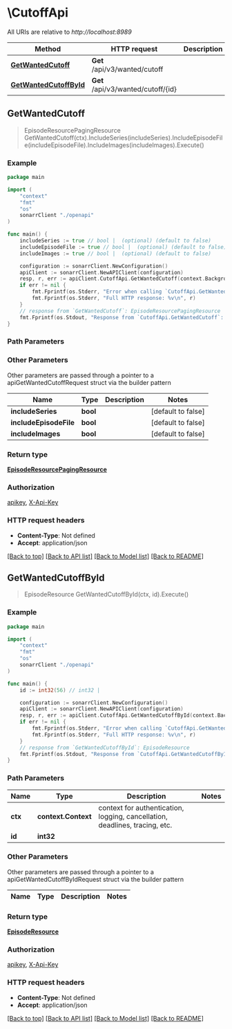 # \CutoffApi

All URIs are relative to *http://localhost:8989*

Method | HTTP request | Description
------------- | ------------- | -------------
[**GetWantedCutoff**](CutoffApi.md#GetWantedCutoff) | **Get** /api/v3/wanted/cutoff | 
[**GetWantedCutoffById**](CutoffApi.md#GetWantedCutoffById) | **Get** /api/v3/wanted/cutoff/{id} | 



## GetWantedCutoff

> EpisodeResourcePagingResource GetWantedCutoff(ctx).IncludeSeries(includeSeries).IncludeEpisodeFile(includeEpisodeFile).IncludeImages(includeImages).Execute()



### Example

```go
package main

import (
    "context"
    "fmt"
    "os"
    sonarrClient "./openapi"
)

func main() {
    includeSeries := true // bool |  (optional) (default to false)
    includeEpisodeFile := true // bool |  (optional) (default to false)
    includeImages := true // bool |  (optional) (default to false)

    configuration := sonarrClient.NewConfiguration()
    apiClient := sonarrClient.NewAPIClient(configuration)
    resp, r, err := apiClient.CutoffApi.GetWantedCutoff(context.Background()).IncludeSeries(includeSeries).IncludeEpisodeFile(includeEpisodeFile).IncludeImages(includeImages).Execute()
    if err != nil {
        fmt.Fprintf(os.Stderr, "Error when calling `CutoffApi.GetWantedCutoff``: %v\n", err)
        fmt.Fprintf(os.Stderr, "Full HTTP response: %v\n", r)
    }
    // response from `GetWantedCutoff`: EpisodeResourcePagingResource
    fmt.Fprintf(os.Stdout, "Response from `CutoffApi.GetWantedCutoff`: %v\n", resp)
}
```

### Path Parameters



### Other Parameters

Other parameters are passed through a pointer to a apiGetWantedCutoffRequest struct via the builder pattern


Name | Type | Description  | Notes
------------- | ------------- | ------------- | -------------
 **includeSeries** | **bool** |  | [default to false]
 **includeEpisodeFile** | **bool** |  | [default to false]
 **includeImages** | **bool** |  | [default to false]

### Return type

[**EpisodeResourcePagingResource**](EpisodeResourcePagingResource.md)

### Authorization

[apikey](../README.md#apikey), [X-Api-Key](../README.md#X-Api-Key)

### HTTP request headers

- **Content-Type**: Not defined
- **Accept**: application/json

[[Back to top]](#) [[Back to API list]](../README.md#documentation-for-api-endpoints)
[[Back to Model list]](../README.md#documentation-for-models)
[[Back to README]](../README.md)


## GetWantedCutoffById

> EpisodeResource GetWantedCutoffById(ctx, id).Execute()



### Example

```go
package main

import (
    "context"
    "fmt"
    "os"
    sonarrClient "./openapi"
)

func main() {
    id := int32(56) // int32 | 

    configuration := sonarrClient.NewConfiguration()
    apiClient := sonarrClient.NewAPIClient(configuration)
    resp, r, err := apiClient.CutoffApi.GetWantedCutoffById(context.Background(), id).Execute()
    if err != nil {
        fmt.Fprintf(os.Stderr, "Error when calling `CutoffApi.GetWantedCutoffById``: %v\n", err)
        fmt.Fprintf(os.Stderr, "Full HTTP response: %v\n", r)
    }
    // response from `GetWantedCutoffById`: EpisodeResource
    fmt.Fprintf(os.Stdout, "Response from `CutoffApi.GetWantedCutoffById`: %v\n", resp)
}
```

### Path Parameters


Name | Type | Description  | Notes
------------- | ------------- | ------------- | -------------
**ctx** | **context.Context** | context for authentication, logging, cancellation, deadlines, tracing, etc.
**id** | **int32** |  | 

### Other Parameters

Other parameters are passed through a pointer to a apiGetWantedCutoffByIdRequest struct via the builder pattern


Name | Type | Description  | Notes
------------- | ------------- | ------------- | -------------


### Return type

[**EpisodeResource**](EpisodeResource.md)

### Authorization

[apikey](../README.md#apikey), [X-Api-Key](../README.md#X-Api-Key)

### HTTP request headers

- **Content-Type**: Not defined
- **Accept**: application/json

[[Back to top]](#) [[Back to API list]](../README.md#documentation-for-api-endpoints)
[[Back to Model list]](../README.md#documentation-for-models)
[[Back to README]](../README.md)

